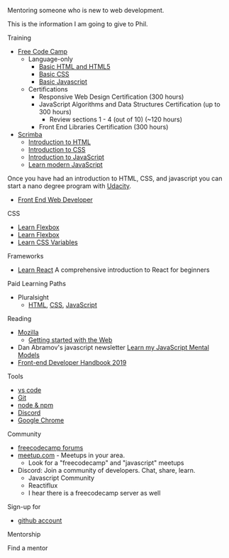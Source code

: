 Mentoring someone who is new to web development.

This is the information I am going to give to Phil.

Training

-   [Free Code Camp](https://www.freecodecamp.org/learn/)
    -   Language-only
        -   [Basic HTML and HTML5](https://www.freecodecamp.org/learn/responsive-web-design/basic-css/)
        -   [Basic CSS](https://www.freecodecamp.org/learn/responsive-web-design/basic-css/)
        -   [Basic Javascript](https://www.freecodecamp.org/learn/javascript-algorithms-and-data-structures/basic-javascript/)
    -   Certifications
        -   Responsive Web Design Certification (300 hours)
        -   JavaScript Algorithms and Data Structures Certification (up to 300 hours)
            -   Review sections 1 - 4 (out of 10) (~120 hours)
        -   Front End Libraries Certification (300 hours)
-   [Scrimba](https://scrimba.com/allcourses)
    -   [Introduction to HTML](https://scrimba.com/g/ghtml)
    -   [Introduction to CSS](https://scrimba.com/g/gintrotocss)
    -   [Introduction to JavaScript](https://scrimba.com/g/gintrotojavascript)
    -   [Learn modern JavaScript](https://scrimba.com/g/ges6)

Once you have had an introduction to HTML, CSS, and javascript you can start a nano degree program with [Udacity](https://www.udacity.com/).

-   [Front End Web Developer](https://www.udacity.com/course/front-end-web-developer-nanodegree--nd0011)

CSS

-   [Learn Flexbox](https://scrimba.com/g/gflexbox)
-   [Learn Flexbox](https://scrimba.com/g/gR8PTE)
-   [Learn CSS Variables](https://scrimba.com/g/gcssvariables)

Frameworks

-   [Learn React](https://scrimba.com/g/glearnreact) A comprehensive introduction to React for beginners

Paid Learning Paths

-   Pluralsight
    -   [HTML](https://www.pluralsight.com/paths/html5), [CSS](https://www.pluralsight.com/paths/css), [JavaScript](https://www.pluralsight.com/paths/javascript)

Reading

-   [Mozilla](https://developer.mozilla.org/en-US/docs/Learn#Where_to_start)
    -   [Getting started with the Web](https://developer.mozilla.org/en-US/docs/Learn/Getting_started_with_the_web)
-   Dan Abramov's javascript newsletter [Learn my JavaScript Mental Models](https://justjavascript.com/)
-   [Front-end Developer Handbook 2019](https://frontendmasters.com/books/front-end-handbook/2019/)

Tools

-   [vs code](https://code.visualstudio.com/Download)
-   [Git](https://git-scm.com/downloads)
-   [node & npm](https://nodejs.org/en/download/)
-   [Discord](https://discordapp.com/)
-   [Google Chrome](https://www.google.com/chrome/)

Community

-   [freecodecamp forums](https://www.freecodecamp.org/forum/)
-   [meetup.com](https://www.meetup.com/) - Meetups in your area.
    -   Look for a "freecodecamp" and "javascript" meetups
-   Discord: Join a community of developers. Chat, share, learn.
    -   Javascript Community
    -   Reactiflux
    -   I hear there is a freecodecamp server as well

Sign-up for

-   [github account](https://github.com/join?source=header-home)

Mentorship

Find a mentor
